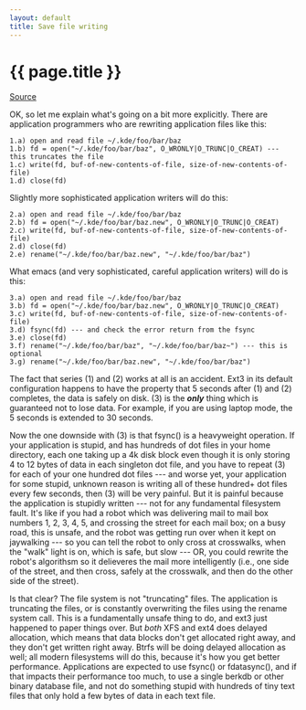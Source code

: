```yaml
---
layout: default
title: Save file writing
---
```


# {{ page.title }}

[Source](https://bugs.edge.launchpad.net/ubuntu/+source/linux/+bug/317781/comments/54)

OK, so let me explain what's going on a bit more explicitly. There are
application programmers who are rewriting application files like this:

    1.a) open and read file ~/.kde/foo/bar/baz
    1.b) fd = open("~/.kde/foo/bar/baz", O_WRONLY|O_TRUNC|O_CREAT) --- this truncates the file
    1.c) write(fd, buf-of-new-contents-of-file, size-of-new-contents-of-file)
    1.d) close(fd)

Slightly more sophisticated application writers will do this:

    2.a) open and read file ~/.kde/foo/bar/baz
    2.b) fd = open("~/.kde/foo/bar/baz.new", O_WRONLY|O_TRUNC|O_CREAT)
    2.c) write(fd, buf-of-new-contents-of-file, size-of-new-contents-of-file)
    2.d) close(fd)
    2.e) rename("~/.kde/foo/bar/baz.new", "~/.kde/foo/bar/baz")

What emacs (and very sophisticated, careful application writers) will do is this:

    3.a) open and read file ~/.kde/foo/bar/baz
    3.b) fd = open("~/.kde/foo/bar/baz.new", O_WRONLY|O_TRUNC|O_CREAT)
    3.c) write(fd, buf-of-new-contents-of-file, size-of-new-contents-of-file)
    3.d) fsync(fd) --- and check the error return from the fsync
    3.e) close(fd)
    3.f) rename("~/.kde/foo/bar/baz", "~/.kde/foo/bar/baz~") --- this is optional
    3.g) rename("~/.kde/foo/bar/baz.new", "~/.kde/foo/bar/baz")

The fact that series (1) and (2) works at all is an accident. Ext3 in
its default configuration happens to have the property that 5 seconds
after (1) and (2) completes, the data is safely on disk. (3) is the
***only*** thing which is guaranteed not to lose data. For example, if
you are using laptop mode, the 5 seconds is extended to 30 seconds.

Now the one downside with (3) is that fsync() is a heavyweight
operation. If your application is stupid, and has hundreds of dot files
in your home directory, each one taking up a 4k disk block even though
it is only storing 4 to 12 bytes of data in each singleton dot file, and
you have to repeat (3) for each of your one hundred dot files --- and
worse yet, your application for some stupid, unknown reason is writing
all of these hundred+ dot files every few seconds, then (3) will be very
painful. But it is painful because the application is stupidly written
--- not for any fundamental filesystem fault. It's like if you had a
robot which was delivering mail to mail box numbers 1, 2, 3, 4, 5, and
crossing the street for each mail box; on a busy road, this is unsafe,
and the robot was getting run over when it kept on jaywalking --- so you
can tell the robot to only cross at crosswalks, when the "walk" light is
on, which is safe, but slow --- OR, you could rewrite the robot's
algorithsm so it delieveres the mail more intelligently (i.e., one side
of the street, and then cross, safely at the crosswalk, and then do the
other side of the street).

Is that clear? The file system is not "truncating" files. The
application is truncating the files, or is constantly overwriting the
files using the rename system call. This is a fundamentally unsafe thing
to do, and ext3 just happened to paper things over. But *both* XFS and
ext4 does delayed allocation, which means that data blocks don't get
allocated right away, and they don't get written right away. Btrfs will
be doing delayed allocation as well; all modern filesystems will do
this, because it's how you get better performance. Applications are
expected to use fsync() or fdatasync(), and if that impacts their
performance too much, to use a single berkdb or other binary database
file, and not do something stupid with hundreds of tiny text files that
only hold a few bytes of data in each text file.
